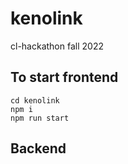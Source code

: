 # kenolink

cl-hackathon fall 2022

## To start frontend

    cd kenolink
    npm i
    npm run start


## Backend

